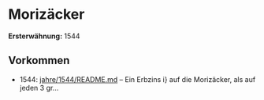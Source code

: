 # Morizäcker

**Ersterwähnung:** 1544

## Vorkommen
- 1544: [jahre/1544/README.md](../jahre/1544/README.md) – Ein Erbzins i} auf die Morizäcker, als auf jeden
3 gr...
